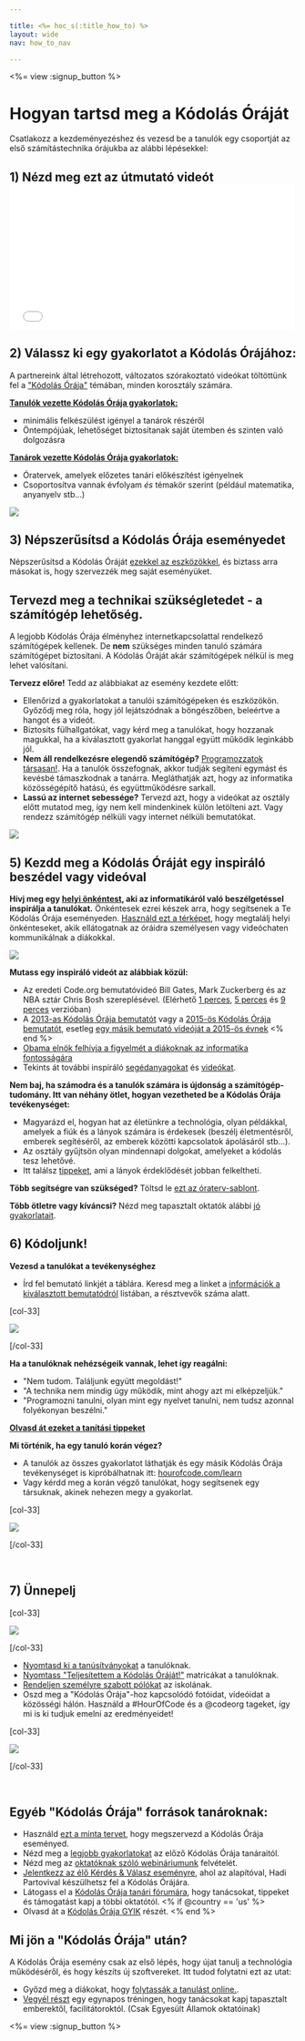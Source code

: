 ```yaml
---

title: <%= hoc_s(:title_how_to) %>
layout: wide
nav: how_to_nav

---
```


<%= view :signup_button %>

# Hogyan tartsd meg a Kódolás Óráját

Csatlakozz a kezdeményezéshez és vezesd be a tanulók egy csoportját az első számítástechnika órájukba az alábbi lépésekkel:

## 1) Nézd meg ezt az útmutató videót <iframe width="500" height="255" src="//www.youtube.com/embed/SrnvvWDm73k" frameborder="0" allowfullscreen></iframe> 

## 2) Válassz ki egy gyakorlatot a Kódolás Órájához:

A partnereink által létrehozott, változatos szórakoztató videókat töltöttünk fel a ["Kódolás Órája"](<%= resolve_url('/learn') %>) témában, minden korosztály számára.

**[Tanulók vezette Kódolás Órája gyakorlatok:](<%= resolve_url('/learn') %>)**

  * minimális felkészülést igényel a tanárok részéről
  * Öntempójúak, lehetőséget biztosítanak saját ütemben és szinten való dolgozásra

**[Tanárok vezette Kódolás Órája gyakorlatok:](<%= resolve_url('https://code.org/educate/teacher-led') %>)**

  * Óratervek, amelyek előzetes tanári előkészítést igényelnek
  * Csoportosítva vannak évfolyam *és* témakör szerint (például matematika, anyanyelv stb...)

[![](/images/fit-700/tutorials.png)](<%= resolve_url('/learn') %>)

## 3) Népszerűsítsd a Kódolás Órája eseményedet

Népszerűsítsd a Kódolás Óráját [ezekkel az eszközökkel](<%= resolve_url('/promote') %>), és biztass arra másokat is, hogy szervezzék meg saját eseményüket.

## Tervezd meg a technikai szükségletedet - a számítógép lehetőség.

A legjobb Kódolás Órája élményhez internetkapcsolattal rendelkező számítógépek kellenek. De **nem** szükséges minden tanuló számára számítógépet biztosítani. A Kódolás Óráját akár számítógépek nélkül is meg lehet valósítani.

**Tervezz előre!** Tedd az alábbiakat az esemény kezdete előtt:

  * Ellenőrizd a gyakorlatokat a tanulói számítógépeken és eszközökön. Győződj meg róla, hogy jól lejátszódnak a böngészőben, beleértve a hangot és a videót.
  * Biztosíts fülhallgatókat, vagy kérd meg a tanulókat, hogy hozzanak magukkal, ha a kiválasztott gyakorlat hanggal együtt működik leginkább jól.
  * **Nem áll rendelkezésre elegendő számítógép?** [Programozzatok társasan!](https://www.youtube.com/watch?v=vgkahOzFH2Q). Ha a tanulók összefognak, akkor tudják segíteni egymást és kevésbé támaszkodnak a tanárra. Megláthatják azt, hogy az informatika közösségépítő hatású, és együttműködésre sarkall.
  * **Lassú az internet sebessége?** Tervezd azt, hogy a videókat az osztály előtt mutatod meg, így nem kell mindenkinek külön letölteni azt. Vagy rendezz számítógép nélküli vagy internet nélküli bemutatókat.

![](/images/fit-350/group_ipad.jpg)

## 5) Kezdd meg a Kódolás Óráját egy inspiráló beszédel vagy videóval

**Hívj meg egy [helyi önkéntest](https://code.org/volunteer/local), aki az informatikáról való beszélgetéssel inspirálja a tanulókat.** Önkéntesek ezrei készek arra, hogy segítsenek a Te Kódolás Órája eseményeden. [Használd ezt a térképet](https://code.org/volunteer/local), hogy megtalálj helyi önkénteseket, akik ellátogatnak az óráidra személyesen vagy videóchaten kommunikálnak a diákokkal.

[![](/images/fit-300/volunteer-map.png)](<%= resolve_url('https://code.org/volunteer/local') %>)

**Mutass egy inspiráló videót az alábbiak közül:**

  * Az eredeti Code.org bemutatóvideó Bill Gates, Mark Zuckerberg és az NBA sztár Chris Bosh szereplésével. (Elérhető [1 perces](https://www.youtube.com/watch?v=qYZF6oIZtfc), [5 perces](https://www.youtube.com/watch?v=nKIu9yen5nc) és [9 perces](https://www.youtube.com/watch?v=dU1xS07N-FA) verzióban)
  * A [2013-as Kódolás Órája bemutatót](https://www.youtube.com/watch?v=FC5FbmsH4fw) vagy a [2015-ös Kódolás Órája bemutatót](https://www.youtube.com/watch?v=7L97YMYqLHc), esetleg [egy másik bemutató videóját a 2015-ös évnek](https://www.youtube.com/watch?v=7L97YMYqLHc) <% end %>
  * [Obama elnök felhívja a figyelmét a diákoknak az informatika fontosságára](https://www.youtube.com/watch?v=6XvmhE1J9PY)
  * Tekints át további inspiráló [segédanyagokat](<%= resolve_url('https://code.org/inspire') %>) és [videókat](https://www.youtube.com/playlist?list=PLzdnOPI1iJNfpD8i4Sx7U0y2MccnrNZuP).

**Nem baj, ha számodra és a tanulók számára is újdonság a számítógép-tudomány. Itt van néhány ötlet, hogyan vezetheted be a Kódolás Órája tevékenységet:**

  * Magyarázd el, hogyan hat az életünkre a technológia, olyan példákkal, amelyek a fiúk és a lányok számára is érdekesek (beszélj életmentésről, emberek segítéséről, az emberek közötti kapcsolatok ápolásáról stb...).
  * Az osztály gyűjtsön olyan mindennapi dolgokat, amelyeket a kódolás tesz lehetővé.
  * Itt találsz [tippeket](<%= resolve_url('https://code.org/girls') %>), ami a lányok érdeklődését jobban felkeltheti.

**Több segítségre van szükséged?** Töltsd le [ezt az óraterv-sablont](/files/EducatorHourofCodeLessonPlanOutline.docx).

**Több ötletre vagy kíváncsi?** Nézd meg tapasztalt oktatók alábbi [jó gyakorlatait](http://www.slideshare.net/TeachCode/hour-of-code-best-practices-for-successful-educators-51273466).

## 6) Kódoljunk!

**Vezesd a tanulókat a tevékenységhez**

  * Írd fel bemutató linkjét a táblára. Keresd meg a linket a [információk a kiválasztott bemutatódról](<%= resolve_url('/learn') %>) listában, a résztvevők száma alatt.

[col-33]

![](/images/fit-300/group_ar.jpg)

[/col-33]

**Ha a tanulóknak nehézségeik vannak, lehet így reagálni:**

  * "Nem tudom. Találjunk együtt megoldást!"
  * "A technika nem mindig úgy működik, mint ahogy azt mi elképzeljük."
  * "Programozni tanulni, olyan mint egy nyelvet tanulni, nem tudsz azonnal folyékonyan beszélni."

**[Olvasd át ezeket a tanítási tippeket](http://www.code.org/files/CSTT_IntroducingCS.PDF)**

**Mi történik, ha egy tanuló korán végez?**

  * A tanulók az összes gyakorlatot láthatják és egy másik Kódolás Órája tevékenységet is kipróbálhatnak itt: [hourofcode.com/learn](<%= resolve_url('/learn') %>)
  * Vagy kérdd meg a korán végző tanulókat, hogy segítsenek egy társuknak, akinek nehezen megy a gyakorlat.

[col-33]

![](/images/fit-250/highschoolgirls.jpeg)

[/col-33]

<p style="clear:both">
  &nbsp;
</p>

## 7) Ünnepelj

[col-33]

![](/images/fit-300/boy-certificate.jpg)

[/col-33]

  * [Nyomtasd ki a tanúsítványokat](<%= resolve_url('https://code.org/certificates') %>) a tanulóknak.
  * [Nyomtass "Teljesítettem a Kódolás Óráját!"](<%= resolve_url('/promote/resources#stickers') %>) matricákat a tanulóknak.
  * [Rendeljen személyre szabott pólókat](http://blog.code.org/post/132608499493/hour-of-code-shirts-and-more) az iskolának.
  * Oszd meg a "Kódolás Órája"-hoz kapcsolódó fotóidat, videóidat a közösségi hálón. Használd a #HourOfCode és a @codeorg tageket, így mi is ki tudjuk emelni az eredményeidet!

[col-33]

![](/images/fit-260/highlight-certificates.jpg)

[/col-33]

<p style="clear:both">
  &nbsp;
</p>

## Egyéb "Kódolás Órája" források tanároknak:

  * Használd [ezt a minta tervet](/files/EducatorHourofCodeLessonPlanOutline.docx), hogy megszervezd a Kódolás Órája eseményed.
  * Nézd meg a [legjobb gyakorlatokat](http://www.slideshare.net/TeachCode/hour-of-code-best-practices-for-successful-educators-51273466) az előző Kódolás Órája tanáraitól. 
  * Nézd meg az [oktatóknak szóló webináriumunk](https://youtu.be/EJeMeSW2-Mw) felvételét.
  * [Jelentkezz az élő Kérdés & Válasz eseményre](http://www.eventbrite.com/e/ask-your-final-questions-and-prepare-for-the-2015-hour-of-code-with-codeorg-founder-hadi-partovi-tickets-17987437911), ahol az alapítóval, Hadi Partovival készülhetsz fel a Kódolás Órájára.
  * Látogass el a [Kódolás Órája tanári fórumára](http://forum.code.org/c/plc/hour-of-code), hogy tanácsokat, tippeket és támogatást kapj a többi oktatótól. <% if @country == 'us' %>
  * Olvasd át a [Kódolás Órája GYIK](https://support.code.org/hc/en-us/categories/200147083-Hour-of-Code) részét. <% end %>

## Mi jön a "Kódolás Órája" után?

A Kódolás Órája esemény csak az első lépés, hogy újat tanulj a technológia működéséről, és hogy készíts új szoftvereket. Itt tudod folytatni ezt az utat:

  * Győzd meg a diákokat, hogy [folytassák a tanulást online.](<%= resolve_url('https://code.org/learn/beyond') %>).
  * [Vegyél részt](<%= resolve_url('https://code.org/professional-development-workshops') %>) egy egynapos tréningen, hogy tanácsokat kapj tapasztalt emberektől, facilitátoroktól. (Csak Egyesült Államok oktatóinak)

<%= view :signup_button %>